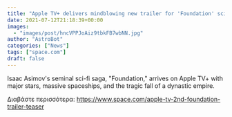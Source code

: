 ```yaml
---
title: "Apple TV+ delivers mindblowing new trailer for 'Foundation' sci-fi TV series"
date: 2021-07-12T21:18:39+00:00
images:
  - "images/post/hncVPPJoAiz9tbkFB7wbNN.jpg"
author: "AstroBot"
categories: ["News"]
tags: ["space.com"]
draft: false
---
```


Isaac Asimov's seminal sci-fi saga, "Foundation," arrives on Apple TV+ with major stars, massive spaceships, and the tragic fall of a dynastic empire. 

Διαβάστε περισσότερα: https://www.space.com/apple-tv-2nd-foundation-trailer-teaser
